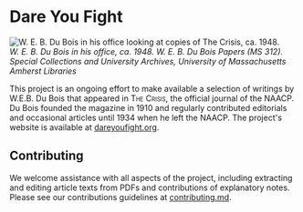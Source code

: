 # Dare You Fight

![W. E. B. Du Bois in his office looking at copies of The Crisis, ca. 1948.](https://credo.library.umass.edu/images/resize/600x600/mums312-i0463-001.jpg)  
*W. E. B. Du Bois in his office, ca. 1948. W. E. B. Du Bois Papers (MS 312). Special Collections and University Archives, University of Massachusetts Amherst Libraries*


This project is an ongoing effort to make available a selection of writings by W.E.B. Du Bois that appeared in <span style="font-variant:small-caps;">The Crisis</span>, the official journal of the NAACP. Du Bois founded the magazine in 1910 and regularly contributed editorials and occasional articles until 1934 when he left the NAACP. The project's website is available at [dareyoufight.org](http://www.dareyoufight.org).

## Contributing

We welcome assistance with all aspects of the project, including extracting and editing article texts from PDFs and contributions of explanatory notes. Please see our contributions guidelines at [contributing.md](https://github.com/nealcaren/fightordie/blob/main/contributing.md).
